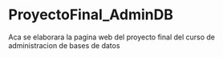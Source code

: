 # ProyectoFinal_AdminDB
Aca se elaborara la pagina web del proyecto final del curso de administracion de bases de datos
